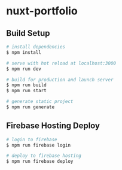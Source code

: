 # nuxt-portfolio

## Build Setup

```bash
# install dependencies
$ npm install

# serve with hot reload at localhost:3000
$ npm run dev

# build for production and launch server
$ npm run build
$ npm run start

# generate static project
$ npm run generate
```

## Firebase Hosting Deploy

```bash
# login to firebase
$ npm run firebase login

# deploy to firebase hosting
$ npm run firebase deploy
```